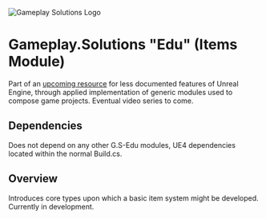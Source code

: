 ![Gameplay Solutions Logo](http://gameplay.solutions/wp-content/uploads/2017/11/GSLogo_large-300x169.png)
# Gameplay.Solutions "Edu" (Items Module)
Part of an [upcoming resource](https://github.com/gameplay-solutions/G.S-Edu) for less documented features of Unreal Engine, through applied implementation of generic modules used to compose game projects. Eventual video series to come.

## Dependencies
Does not depend on any other G.S-Edu modules, UE4 dependencies located within the normal Build.cs.

## Overview
Introduces core types upon which a basic item system might be developed. Currently in development.
